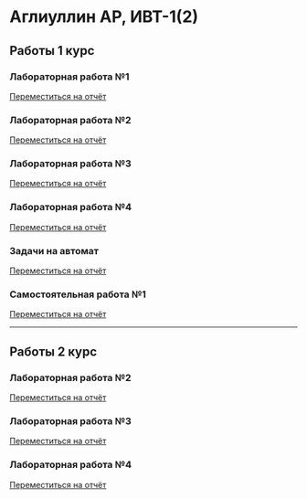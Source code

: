 # Аглиуллин АР, ИВТ-1(2)
## Работы 1 курс
### Лабораторная работа №1 
[Переместиться на отчёт](1_course/lab1/lab_1-Аглиуллин_Амир_1_ИВТ-1(2).md)
### Лабораторная работа №2
[Переместиться на отчёт](1_course/lab2/lab_2-Аглиуллин_Амир_1_ИВТ-1(2).md)
### Лабораторная работа №3
[Переместиться на отчёт](1_course/lab3/lab_3-Аглиуллин_Амир_1_ИВТ-1(2).md)
### Лабораторная работа №4  
[Переместиться на отчёт](1_course/lab4/lab_4-Аглиуллин_Амир_1_ИВТ-1(2).md)
### Задачи на автомат 
[Переместиться на отчёт](1_course/avt/avt-Аглиуллин_Амир_1_ИВТ-1(2).md)
### Самостоятельная работа №1
[Переместиться на отчёт](1_course/sr1/sr_1-Аглиуллин_Амир_1_ИВТ-1(2).md)

---

## Работы 2 курс
### Лабораторная работа №2 
[Переместиться на отчёт](2_course/lab2/read.md)
### Лабораторная работа №3
[Переместиться на отчёт](2_course/lab3/lab3.md)
### Лабораторная работа №4
[Переместиться на отчёт](2_course/lab4/lab4.md)
